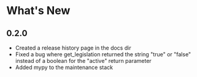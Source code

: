 # What's New

## 0.2.0

* Created a release history page in the docs dir
* Fixed a bug where get_legislation returned the string "true" or "false" instead of a boolean for the "active" return
  parameter
* Added mypy to the maintenance stack
